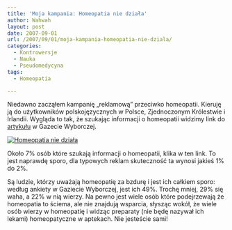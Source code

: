 ```yaml
---
title: 'Moja kampania: Homeopatia nie działa'
author: Wahwah
layout: post
date: 2007-09-01
url: /2007/09/01/moja-kampania-homeopatia-nie-dziala/
categories:
  - Kontrowersje
  - Nauka
  - Pseudomedycyna
tags:
  - Homeopatia

---
```

Niedawno zacząłem kampanię „reklamową” przeciwko homeopatii. Kieruję ją do użytkowników polskojęzycznych w Polsce, Zjednoczonym Królestwie i Irlandii. Wygląda to tak, że szukając informacji o homeopatii widzimy link do [artykułu][1] w Gazecie Wyborczej.

[<img title="Homeopatia nie działa" src="http://media.blizinski.pl/images/blog/homeopatia-nie-dziala-440px.png" alt="Homeopatia nie działa" align="middle" />][2]

Około 7% osób które szukają informacji o homeopatii, klika w ten link. To jest naprawdę sporo, dla typowych reklam skuteczność ta wynosi jakieś 1% do 2%.

Są ludzie, którzy uważają homeopatię za bzdurę i jest ich całkiem sporo: według ankiety w Gaziecie Wyborczej, jest ich 49%. Trochę mniej, 29% się waha, a 22% w nią wierzy. Na pewno jest wiele osób które podejrzewają że homeopatia to ściema, ale nie znajdują wsparcia, słysząc wokół, że wiele osób wierzy w homeopatię i widząc preparaty (nie będę nazywał ich lekami) homeopatyczne w aptekach. Nie jesteście sami!

 [1]: http://www.gazetawyborcza.pl/1,75248,2893093.html "Koniec homeopatii"
 [2]: http://media.blizinski.pl/images/blog/homeopatia-nie-dziala.png "Homeopatia nie działa"